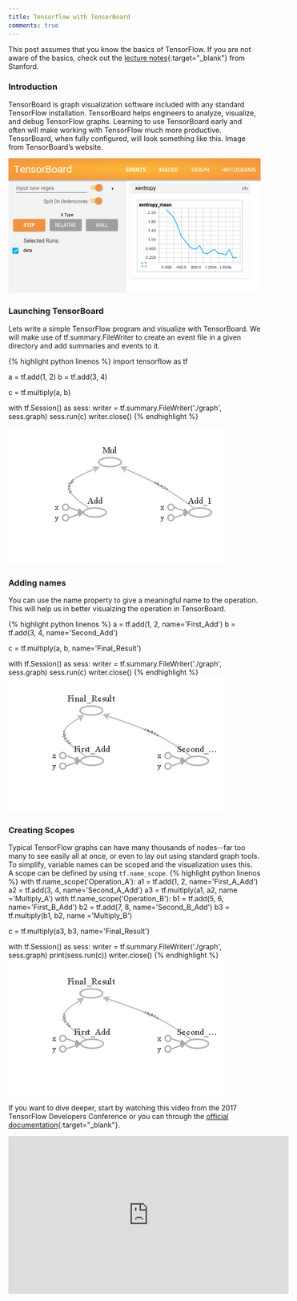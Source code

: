 ```yaml
---
title: Tensorflow with TensorBoard
comments: true
---
```


This post assumes that you know the basics of TensorFlow. If you are not aware of the basics, check out the [lecture notes](https://cs224d.stanford.edu/lectures/CS224d-Lecture7.pdf){:target="_blank"} from Stanford.

### Introduction
TensorBoard is graph visualization software included with any standard TensorFlow installation. TensorBoard helps engineers to analyze, visualize, and debug TensorFlow graphs. Learning to use TensorBoard early and often will make working with TensorFlow much more productive.  
TensorBoard, when fully configured, will look something like this. Image from TensorBoard’s website.

![TensorBoard](/img/tensorboard_1.png "TensorBoard")


### Launching TensorBoard
Lets write a simple TensorFlow program and visualize with TensorBoard. We will make use of tf.summary.FileWriter to create an event file in a given directory and add summaries and events to it.

{% highlight python linenos %}
import tensorflow as tf

a = tf.add(1, 2)
b = tf.add(3, 4)

c = tf.multiply(a, b)

with tf.Session() as sess:
    writer = tf.summary.FileWriter('./graph', sess.graph)
    sess.run(c)
    writer.close()
{% endhighlight %}

![TensorBoard 2](/img/tensorboard_2.png)

### Adding names
You can use the name property to give a meaningful name to the operation. This will help us in better visualzing the operation in TensorBoard.

{% highlight python linenos %}
a = tf.add(1, 2, name='First_Add')
b = tf.add(3, 4, name='Second_Add')

c = tf.multiply(a, b, name='Final_Result')

with tf.Session() as sess:
    writer = tf.summary.FileWriter('./graph', sess.graph)
    sess.run(c)
    writer.close()
{% endhighlight %}
![TensorBoard 3](/img/tensorboard_3.png "Adding Names")

### Creating Scopes
Typical TensorFlow graphs can have many thousands of nodes--far too many to see easily all at once, or even to lay out using standard graph tools. To simplify, variable names can be scoped and the visualization uses this.  
A scope can be defined by using `tf.name_scope`.
{% highlight python linenos %}
with tf.name_scope('Operation_A'):
    a1 = tf.add(1, 2, name='First_A_Add')
    a2 = tf.add(3, 4, name='Second_A_Add')
    a3 = tf.multiply(a1, a2, name ='Multiply_A')
with tf.name_scope('Operation_B'):
    b1 = tf.add(5, 6, name='First_B_Add')
    b2 = tf.add(7, 8, name='Second_B_Add')
    b3 = tf.multiply(b1, b2, name ='Multiply_B')
    

c = tf.multiply(a3, b3, name='Final_Result')

with tf.Session() as sess:
    writer = tf.summary.FileWriter('./graph', sess.graph)
    print(sess.run(c))
    writer.close()
{% endhighlight %}
![TensorBoard 4](/img/tensorboard_3.png "Adding Scope")

If you want to dive deeper, start by watching this video from the 2017 TensorFlow Developers Conference or you can through the [official documentation](https://www.tensorflow.org/get_started/summaries_and_tensorboard){:target="_blank"}.
<iframe width="560" height="315" src="https://www.youtube.com/embed/eBbEDRsCmv4" frameborder="0" allow="autoplay; encrypted-media" allowfullscreen> </iframe>
